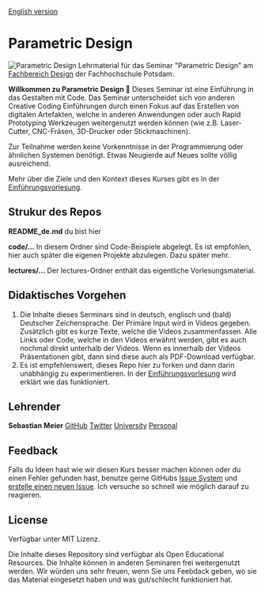 [English version](README.md)
# Parametric Design
![Parametric Design](https://github.com/FH-Potsdam/teaching-parametric-design/blob/main/parametric-design.png?raw=true)
Lehrmaterial für das Seminar "Parametric Design" am [Fachbereich Design](https://www.fh-potsdam.de/design/) der Fachhochschule Potsdam.

**Willkommen zu Parametric Design 👋**
Dieses Seminar ist eine Einführung in das Gestalten mit Code. Das Seminar unterscheidet sich von anderen Creative Coding Einführungen durch einen Fokus auf das Erstellen von digitalen Artefakten, welche in anderen Anwendungen oder auch Rapid Prototyping Werkzeugen weitergenutzt werden können (wie z.B. Laser-Cutter, CNC-Fräsen, 3D-Drucker oder Stickmaschinen).

Zur Teilnahme werden keine Vorkenntnisse in der Programmierung oder ähnlichen Systemen benötigt. Etwas Neugierde auf Neues sollte völlig ausreichend.

Mehr über die Ziele und den Kontext dieses Kurses gibt es in der [Einführungsvorlesung](lectures/01-introduction/index_de.md).

## Strukur des Repos

**README_de.md**
du bist hier

**code/...**
In diesem Ordner sind Code-Beispiele abgelegt. Es ist empfohlen, hier auch später die eigenen Projekte abzulegen. Dazu später mehr.

**lectures/...**
Der lectures-Ordner enthält das eigentliche Vorlesungsmaterial.

## Didaktisches Vorgehen
1. Die Inhalte dieses Serminars sind in deutsch, englisch und (bald) Deutscher Zeichensprache. Der Primäre Input wird in Videos gegeben. Zusätzlich gibt es kurze Texte, welche die Videos zusammenfassen. Alle Links oder Code, welche in den Videos erwähnt werden, gibt es auch nochmal direkt unterhalb der Videos. Wenn es innerhalb der Videos Präsentationen gibt, dann sind diese auch als PDF-Download verfügbar.
2. Es ist empfehlenswert, dieses Repo hier zu forken und dann darin unabhängig zu experimentieren. In der [Einführungsvorlesung](lectures/01-introduction/index_de.md) wird erklärt wie das funktioniert.


## Lehrender
**Sebastian Meier**
[GitHub](https://github.com/sebastian_meier)
[Twitter](https://twitter.com/seb_meier)
[University](https://www.fh-potsdam.de/studieren/fachbereiche/design/personen/detail/person-action/sebastian-meier/show/Person/)
[Personal](https://sebastianmeier.eu)

## Feedback
Falls du Ideen hast wie wir diesen Kurs besser machen können oder du einen Fehler gefunden hast, benutze gerne GitHubs [Issue System](https://github.com/FH-Potsdam/teaching-parametric-design/issues) und [erstelle einen neuen Issue](https://github.com/FH-Potsdam/teaching-parametric-design/issues/new). Ich versuche so schnell wie möglich darauf zu reagieren.

## License
Verfügbar unter MIT Lizenz.

Die Inhalte dieses Repository sind verfügbar als Open Educational Resources. Die Inhalte können in anderen Seminaren frei weitergenutzt werden. Wir würden uns sehr freuen, wenn Sie uns Feebdack geben, wo sie das Material eingesetzt haben und was gut/schlecht funktioniert hat.